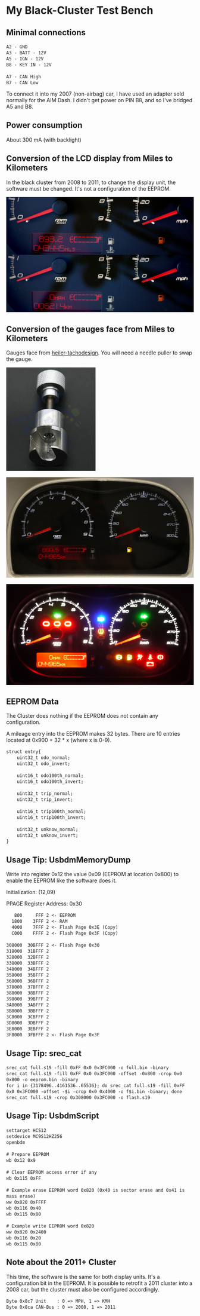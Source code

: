 # My Black-Cluster Test Bench

## Minimal connections

	A2 - GND
	A3 - BATT - 12V
	A5 - IGN - 12V
	B8 - KEY IN - 12V

	A7 - CAN High
	B7 - CAN Low

To connect it into my 2007 (non-airbag) car, I have used an adapter sold normally
for the AIM Dash. I didn't get power on PIN B8, and so I've bridged A5 and B8.

## Power consumption

About 300 mA (with backlight)

## Conversion of the LCD display from Miles to Kilometers

In the black cluster from 2008 to 2011, to change the display unit, the software
must be changed. It's not a configuration of the EEPROM.

![Convertion from MLS to KM](mls2km.jpg)

## Conversion of the gauges face from Miles to Kilometers

Gauges face from [heiler-tachodesign]. You will need a needle puller to swap the gauge.

![Puller](needle_puller.jpg)

![Converted cluster day](conv_day.jpg)

![Converted cluster night](conv_night.jpg)

[heiler-tachodesign]: https://www.heiler-tachodesign.de/

## EEPROM Data

The Cluster does nothing if the EEPROM does not contain any configuration.

A mileage entry into the EEPROM makes 32 bytes.
There are 10 entries located at 0x900 + 32 * x (where x is 0-9).

	struct entry{
		uint32_t odo_normal;
		uint32_t odo_invert;

		uint16_t odo100th_normal;
		uint16_t odo100th_invert;

		uint32_t trip_normal;
		uint32_t trip_invert;

		uint16_t trip100th_normal;
		uint16_t trip100th_invert;

		uint32_t unknow_normal;
		uint32_t unknow_invert;
	}

## Usage Tip: UsbdmMemoryDump

Write into register 0x12 the value 0x09 (EEPROM at location 0x800)
to enable the EEPROM like the software does it.

Initialization: (12,09)

PPAGE Register Address: 0x30

	   800     FFF 2 <- EEPROM
	  1800    3FFF 2 <- RAM
	  4000    7FFF 2 <- Flash Page 0x3E (Copy)
	  C000    FFFF 2 <- Flash Page 0x3F (Copy)

	308000  30BFFF 2 <- Flash Page 0x30
	318000  31BFFF 2
	328000  32BFFF 2
	338000  33BFFF 2
	348000  34BFFF 2
	358000  35BFFF 2
	368000  36BFFF 2
	378000  37BFFF 2
	388000  38BFFF 2
	398000  39BFFF 2
	3A8000  3ABFFF 2
	3B8000  3BBFFF 2
	3C8000  3CBFFF 2
	3D8000  3DBFFF 2
	3E8000  3EBFFF 2
	3F8000  3FBFFF 2 <- Flash Page 0x3F

## Usage Tip: srec_cat

```
srec_cat full.s19 -fill 0xFF 0x0 0x3FC000 -o full.bin -binary
srec_cat full.s19 -fill 0xFF 0x0 0x3FC000 -offset -0x800 -crop 0x0 0x800 -o eeprom.bin -binary
for i in {3178496..4161536..65536}; do srec_cat full.s19 -fill 0xFF 0x0 0x3FC000 -offset -$i -crop 0x0 0x4000 -o f$i.bin -binary; done
srec_cat full.s19 -crop 0x308000 0x3FC000 -o flash.s19
```

## Usage Tip: UsbdmScript

```
settarget HCS12
setdevice MC9S12HZ256
openbdm

# Prepare EEPROM
wb 0x12 0x9

# Clear EEPROM access error if any
wb 0x115 0xFF

# Example erase EEPROM word 0x820 (0x40 is sector erase and 0x41 is mass erase)
ww 0x820 0xFFFF
wb 0x116 0x40
wb 0x115 0x80

# Example write EEPROM word 0x820
ww 0x820 0x2400
wb 0x116 0x20
wb 0x115 0x80
```

## Note about the 2011+ Cluster

This time, the software is the same for both display units. It's a configuration
bit in the EEPROM. It is possible to retrofit a 2011 cluster into a 2008 car,
but the cluster must also be configured accordingly.

	Byte 0x8c7 Unit    : 0 => MPH, 1 => KMH
	Byte 0x8ca CAN-Bus : 0 => 2008, 1 => 2011

